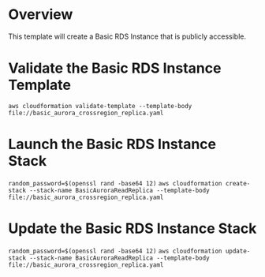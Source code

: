 # Overview

This template will create a Basic RDS Instance that is publicly accessible.

# Validate the Basic RDS Instance Template

`aws cloudformation validate-template --template-body file://basic_aurora_crossregion_replica.yaml`

# Launch the Basic RDS Instance Stack

`random_password=$(openssl rand -base64 12)`
`aws cloudformation create-stack --stack-name BasicAuroraReadReplica --template-body file://basic_aurora_crossregion_replica.yaml`

# Update the Basic RDS Instance Stack

`random_password=$(openssl rand -base64 12)`
`aws cloudformation update-stack --stack-name BasicAuroraReadReplica --template-body file://basic_aurora_crossregion_replica.yaml`
